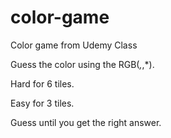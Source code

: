# color-game
Color game from Udemy Class

Guess the color using the RGB(*,*,*).
<p>Hard for 6 tiles.</p>
<p>Easy for 3 tiles.</p>


Guess until you get the right answer.
